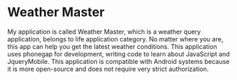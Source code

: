 Weather Master
=======================
 My application is called Weather Master, which is a weather query application, belongs to life application category. No matter where you are, this app can help you get the latest weather conditions.
 This application uses phonegap for development, writing code to learn about JavaScript and JqueryMobile.
 This application is compatible with Android systems because it is more open-source and does not require very strict authorization.